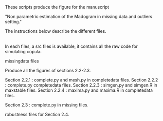 These scripts produce the figure for the manuscript

"Non parametric estimation of the Madogram in missing data and outliers setting."

The instructions below describe the different files.

######

In each files, a src files is available, it contains all the raw code for simulating copula.

missingdata files

Produce all the figures of sections 2.2-2.3.

Section 2.2.1 : complete.py and mesh.py in completedata files.
Section 2.2.2 : complete.py completedata files.
Section 2.2.3 : simgen.py and simgen.R in maxstable files.
Section 2.2.4 : maxima.py and maxima.R in completedata files.

Section 2.3 : complete.py in missing files.

robustness files for Section 2.4.
